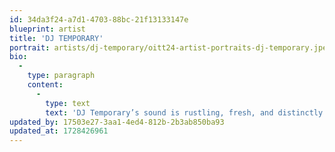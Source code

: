 ```yaml
---
id: 34da3f24-a7d1-4703-88bc-21f13133147e
blueprint: artist
title: 'DJ TEMPORARY'
portrait: artists/dj-temporary/oitt24-artist-portraits-dj-temporary.jpeg
bio:
  -
    type: paragraph
    content:
      -
        type: text
        text: 'DJ Temporary’s sound is rustling, fresh, and distinctly alive. With strong roots in dub, psy, and early prog, his sets swell effortlessly between vaporous, tendril-like grooves and moments of raw, psychedelic power. Notably one of the residents of the Groovy Groovy party NYC, you may have caught one of his closing sunrise sets at several Brooklyn DIYs, or in the forests of the greater tri-state area at festivals such as Dripping or Sustain-Release.'
updated_by: 17503e27-3aa1-4ed4-812b-2b3ab850ba93
updated_at: 1728426961
---
```

